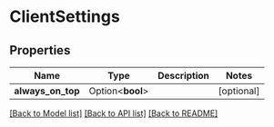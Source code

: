# ClientSettings

## Properties

Name | Type | Description | Notes
------------ | ------------- | ------------- | -------------
**always_on_top** | Option<**bool**> |  | [optional]

[[Back to Model list]](../README.md#documentation-for-models) [[Back to API list]](../README.md#documentation-for-api-endpoints) [[Back to README]](../README.md)


